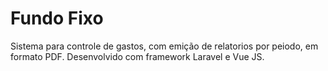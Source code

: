 # Fundo Fixo
Sistema para controle de gastos, com emição de relatorios por peiodo, em formato PDF.
Desenvolvido com framework Laravel e Vue JS.
